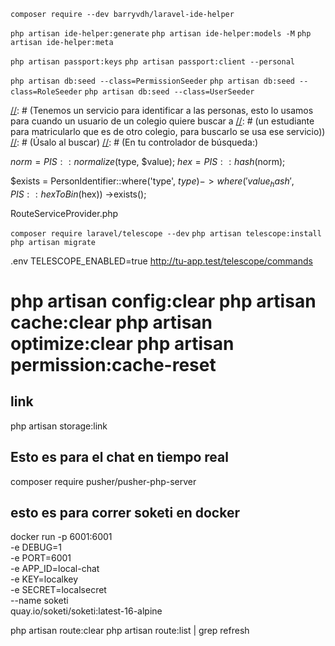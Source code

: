 
[//]: # ( Lo primero para poder trabajar con phpstorm)
`composer require --dev barryvdh/laravel-ide-helper`

[//]: # (Luego correr los siguientes comandos)
`php artisan ide-helper:generate`
`php artisan ide-helper:models -M`
`php artisan ide-helper:meta`

[//]: # (Pasos previos)
`php artisan passport:keys`
`php artisan passport:client --personal`

[//]: # (Corre seeders)
`php artisan db:seed --class=PermissionSeeder`
`php artisan db:seed --class=RoleSeeder`
`php artisan db:seed --class=UserSeeder`

[//]: # (Tenemos un servicio para identificar a las personas, esto lo usamos para cuando un usuario de un colegio quiere buscar a
[//]: # (un estudiante para matricularlo que es de otro colegio, para buscarlo se usa ese servicio&#41;)
[//]: # (Úsalo al buscar)
[//]: # (En tu controlador de búsqueda:)

$norm = PIS::normalize($type, $value);
$hex  = PIS::hash($norm);

$exists = PersonIdentifier::where('type', $type)
->where('value_hash', PIS::hexToBin($hex))
->exists();

[//]: # (Tenemos un provider llamado RouteServiceProvider que lo que hace es hacer mas corto el registro de las apis)
RouteServiceProvider.php

[//]: # (Las apis las probaremos en telescope)
`composer require laravel/telescope --dev`
`php artisan telescope:install`
`php artisan migrate`

.env
TELESCOPE_ENABLED=true
http://tu-app.test/telescope/commands

[//]: # (Lipiar)
php artisan config:clear
php artisan cache:clear
php artisan optimize:clear
php artisan permission:cache-reset
=======
## link
php artisan storage:link

## Esto es para el chat en tiempo real
composer require pusher/pusher-php-server

## esto es para correr soketi en docker
docker run -p 6001:6001 \
-e DEBUG=1 \
-e PORT=6001 \
-e APP_ID=local-chat \
-e KEY=localkey \
-e SECRET=localsecret \
--name soketi \
quay.io/soketi/soketi:latest-16-alpine

[//]: # (comando para limpiar la cache de los router)
php artisan route:clear
php artisan route:list | grep refresh

